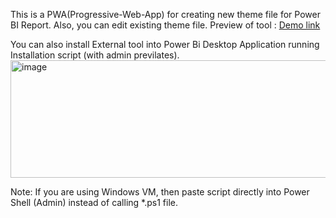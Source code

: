 This is a PWA(Progressive-Web-App) for creating new theme file for Power BI Report. Also, you can edit existing theme file.
Preview of tool : [Demo link](https://apanasara.github.io/PBi_Theme_Tool/)

You can also install External tool into Power Bi Desktop Application running Installation script (with admin previlates).
<img width="585" height="188" alt="image" src="https://github.com/user-attachments/assets/9b2ed831-bdf9-471d-bf13-d3324c48bea9" />

Note: If you are using Windows VM, then paste script directly into Power Shell (Admin) instead of calling *.ps1 file.
